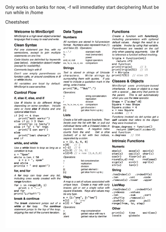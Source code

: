 Only works on banks for now,
-f will immediatley start deciphering
Must be run while in /home

Cheetsheet 
![decipherbatch](./Screenshot_20240131_152557_Drive.png "GreyScript Cheetsheet") 
